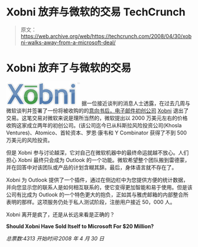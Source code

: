 # Xobni 放弃与微软的交易 TechCrunch

> 原文：<https://web.archive.org/web/https://techcrunch.com/2008/04/30/xobni-walks-away-from-a-microsoft-deal/>

# Xobni 放弃了与微软的交易

[![xobni_logo.png](img/c05983d486056040875877b01d8b3b02.png)](https://web.archive.org/web/20230216125819/http://www.crunchbase.com/company/xobni) 据一位接近谈判的消息人士透露，在过去几周与微软谈判并签署了一份将被收购的的[意向书后，电子邮件初创公司](https://web.archive.org/web/20230216125819/https://techcrunch.com/2008/04/20/microsoft-signs-letter-of-intent-to-acquire-xobni/) [Xobni](https://web.archive.org/web/20230216125819/http://www.xobni.com/) 退出了交易。这笔交易对微软来说是理所当然的，微软提出以 2000 万美元左右的价格收购这家成立两年的初创公司。(该公司迄今已从科斯拉风险投资公司(Khosla Ventures)、Atomico、首轮资本、罗恩·康韦和 Y Combinator 获得了不到 500 万美元的风险投资。

但是 Xobni 参与讨论越深，它对自己在微软机器中的最终命运就越不放心。人们担心 Xobni 最终只会成为 Outlook 的一个功能。微软希望整个团队搬到雷德蒙，并在回答中对该团队或产品的计划含糊其辞。最后，身体语言就不存在了。

Xobni 为 Outlook 提供了一个插件，通过在侧边栏中为您提供方便的统计数据，并向您显示您的联系人是如何相互联系的，使它变得更加智能和易于使用。但是该公司有比成为 Outlook 的一个特色更大的抱负，正如其与雅虎邮箱的内部整合所表明的那样。这项服务仍处于私人测试阶段，注册用户接近 50，000 人。

Xobni 离开是疯了，还是从长远来看是正确的？

**Should Xobni Have Sold Itself to Microsoft For $20 Million?**

*总票数:4313*
*开始时间:2008 年 4 月 30 日*